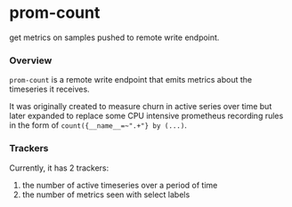 # prom-count
get metrics on samples pushed to remote write endpoint.

### Overview
`prom-count` is a remote write endpoint that emits metrics about the timeseries it receives.

It was originally created to measure churn in active series over time but later expanded to replace some CPU intensive prometheus recording rules in the form of `count({__name__=~".+"} by (...)`.

### Trackers
Currently, it has 2 trackers:
1. the number of active timeseries over a period of time
1. the number of metrics seen with select labels
